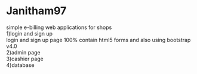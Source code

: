 # Janitham97
simple e-billing web applications for shops</br>
1)login and sign up</br>
   login and sign up page 100% contain html5 forms and also using bootstrap v4.0 </br>
2)admin page</br>
3)cashier page</br>
4)database</br>
